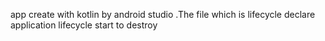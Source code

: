 app create with kotlin by android studio .The file which is lifecycle declare application lifecycle start to destroy
